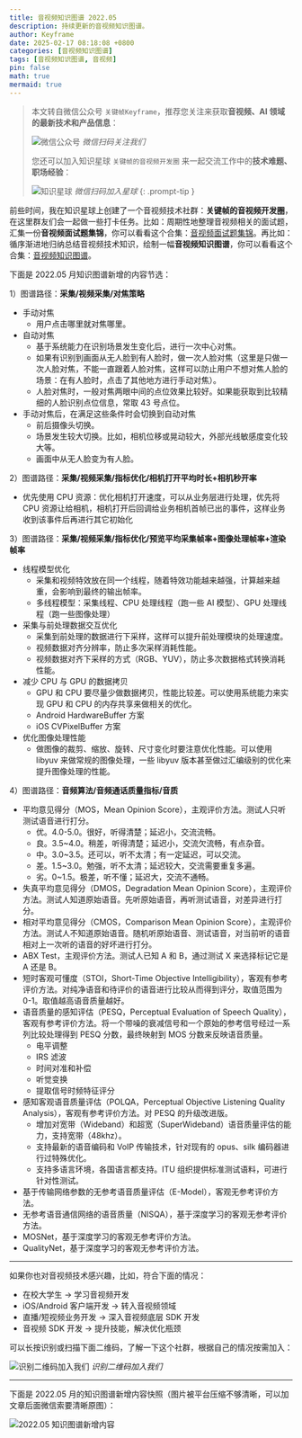 ```yaml
---
title: 音视频知识图谱 2022.05
description: 持续更新的音视频知识图谱。
author: Keyframe
date: 2025-02-17 08:18:08 +0800
categories: [音视频知识图谱]
tags: [音视频知识图谱, 音视频]
pin: false
math: true
mermaid: true
---
```


> 本文转自微信公众号 `关键帧Keyframe`，推荐您关注来获取**音视频、AI 领域的最新技术和产品信息**：
>
>![微信公众号](assets/img/keyframe-mp.jpg)
>_微信扫码关注我们_
>
>您还可以加入知识星球 `关键帧的音视频开发圈` 来一起交流工作中的**技术难题、职场经验**：
>
>![知识星球](assets/img/keyframe-zsxq.png)
>_微信扫码加入星球_
{: .prompt-tip }


前些时间，我在知识星球上创建了一个音视频技术社群：**关键帧的音视频开发圈**，在这里群友们会一起做一些打卡任务。比如：周期性地整理音视频相关的面试题，汇集一份**音视频面试题集锦**，你可以看看这个合集：[音视频面试题集锦](https://mp.weixin.qq.com/mp/appmsgalbum?__biz=MjM5MTkxOTQyMQ==&action=getalbum&album_id=2380776196751425539#wechat_redirect)。再比如：循序渐进地归纳总结音视频技术知识，绘制一幅**音视频知识图谱**，你可以看看这个合集：[音视频知识图谱](https://mp.weixin.qq.com/mp/appmsgalbum?__biz=MjM5MTkxOTQyMQ==&action=getalbum&album_id=2349658423078092802#wechat_redirect)。

下面是 2022.05 月知识图谱新增的内容节选：


1）图谱路径：**采集/视频采集/对焦策略**

- 手动对焦
	- 用户点击哪里就对焦哪里。
- 自动对焦
	- 基于系统能力在识别场景发生变化后，进行一次中心对焦。
	- 如果有识别到画面从无人脸到有人脸时，做一次人脸对焦（这里是只做一次人脸对焦，不能一直跟着人脸对焦，这样可以防止用户不想对焦人脸的场景：在有人脸时，点击了其他地方进行手动对焦）。
	- 人脸对焦时，一般对焦两眼中间的点位效果比较好。如果能获取到比较精细的人脸识别点位信息，常取 43 号点位。
- 手动对焦后，在满足这些条件时会切换到自动对焦
	- 前后摄像头切换。
	- 场景发生较大切换。比如，相机位移或晃动较大，外部光线敏感度变化较大等。
	- 画面中从无人脸变为有人脸。


2）图谱路径：**采集/视频采集/指标优化/相机打开平均时长+相机秒开率**


- 优先使用 CPU 资源：优化相机打开速度，可以从业务层进行处理，优先将 CPU 资源让给相机，相机打开后回调给业务相机首帧已出的事件，这样业务收到该事件后再进行其它初始化


3）图谱路径：**采集/视频采集/指标优化/预览平均采集帧率+图像处理帧率+渲染帧率**

- 线程模型优化
	- 采集和视频特效放在同一个线程，随着特效功能越来越强，计算越来越重，会影响到最终的输出帧率。
	- 多线程模型：采集线程、CPU 处理线程（跑一些 AI 模型）、GPU 处理线程（跑一些图像处理）
- 采集与前处理数据交互优化
	- 采集到前处理的数据进行下采样，这样可以提升前处理模块的处理速度。
	- 视频数据对齐分辨率，防止多次采样消耗性能。
	- 视频数据对齐下采样的方式（RGB、YUV），防止多次数据格式转换消耗性能。
- 减少 CPU 与 GPU 的数据拷贝
	- GPU 和 CPU 要尽量少做数据拷贝，性能比较差。可以使用系统能力来实现 GPU 和 CPU 的内存共享来做相关的优化。
	- Android HardwareBuffer 方案
	- iOS CVPixelBuffer 方案
- 优化图像处理性能
	- 做图像的裁剪、缩放、旋转、尺寸变化时要注意优化性能。可以使用 libyuv 来做常规的图像处理，一些 libyuv 版本甚至做过汇编级别的优化来提升图像处理的性能。

4）图谱路径：**音频算法/音频通话质量指标/音质**

- 平均意见得分（MOS，Mean Opinion Score），主观评价方法。测试人只听测试语音进行打分。
	- 优。4.0-5.0。很好，听得清楚；延迟小，交流流畅。
	- 良。3.5~4.0。稍差，听得清楚；延迟小，交流欠流畅，有点杂音。
	- 中。3.0~3.5。还可以，听不太清；有一定延迟，可以交流。
	- 差。1.5~3.0。勉强，听不太清；延迟较大，交流需要重复多遍。
	- 劣。0~1.5。极差，听不懂；延迟大，交流不通畅。
- 失真平均意见得分（DMOS，Degradation Mean Opinion Score），主观评价方法。测试人知道原始语音。先听原始语音，再听测试语音，对差异进行打分。
- 相对平均意见得分（CMOS，Comparison Mean Opinion Score），主观评价方法。测试人不知道原始语音。随机听原始语音、测试语音，对当前听的语音相对上一次听的语音的好坏进行打分。
- ABX Test，主观评价方法。测试人已知 A 和 B，通过测试 X 来选择标记它是 A 还是 B。
- 短时客观可懂度（STOI，Short-Time Objective Intelligibility），客观有参考评价方法。对纯净语音和待评价的语音进行比较从而得到评分，取值范围为 0-1。取值越高语音质量越好。
- 语音质量的感知评估（PESQ，Perceptual Evaluation of Speech Quality），客观有参考评价方法。将一个带噪的衰减信号和一个原始的参考信号经过一系列比较处理得到 PESQ 分数，最终映射到 MOS 分数来反映语音质量。
	- 电平调整
	- IRS 滤波
	- 时间对准和补偿
	- 听觉变换
	- 提取信号时频特征评分
- 感知客观语音质量评估（POLQA，Perceptual Objective Listening Quality Analysis），客观有参考评价方法。对 PESQ 的升级改进版。
	- 增加对宽带（Wideband）和超宽（SuperWideband）语音质量评估的能力，支持宽带（48khz）。
	- 支持最新的语音编码和 VoIP 传输技术，针对现有的 opus、silk 编码器进行过特殊优化。
	- 支持多语言环境，各国语言都支持。ITU 组织提供标准测试语料，可进行针对性测试。
- 基于传输网络参数的无参考语音质量评估（E-Model），客观无参考评价方法。
- 无参考语音通信网络的语音质量（NISQA），基于深度学习的客观无参考评价方法。
- MOSNet，基于深度学习的客观无参考评价方法。
- QualityNet，基于深度学习的客观无参考评价方法。



---

如果你也对音视频技术感兴趣，比如，符合下面的情况：

- 在校大学生 → 学习音视频开发
- iOS/Android 客户端开发 → 转入音视频领域
- 直播/短视频业务开发 → 深入音视频底层 SDK 开发
- 音视频 SDK 开发 → 提升技能，解决优化瓶颈

可以长按识别或扫描下面二维码，了解一下这个社群，根据自己的情况按需加入：

![识别二维码加入我们](assets/img/keyframe-zsxq.png)
_识别二维码加入我们_


---

下面是 2022.05 月的知识图谱新增内容快照（图片被平台压缩不够清晰，可以加文章后面微信索要清晰原图）：

![2022.05 知识图谱新增内容](assets/resource/av-knowledge-graph/av-graph-add-202205.png)










